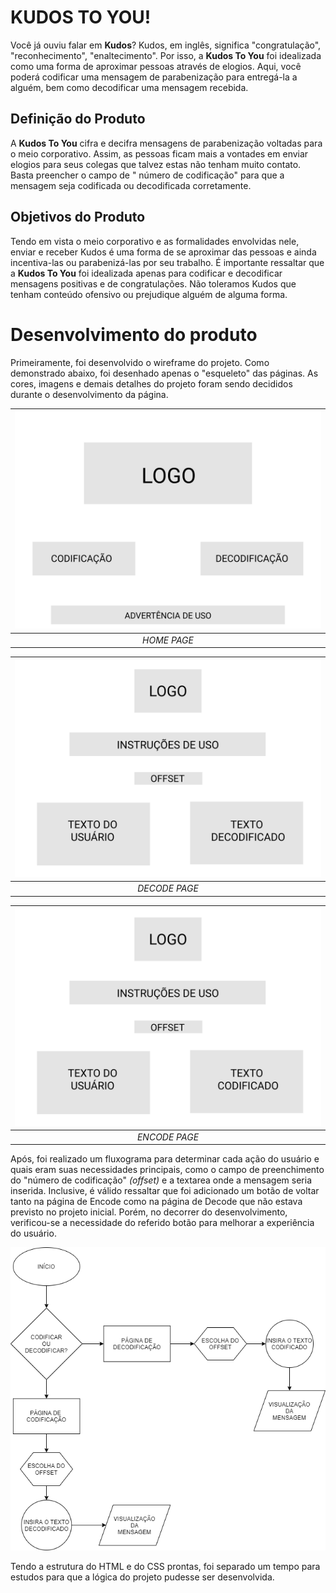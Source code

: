 ﻿# KUDOS TO YOU!

Você já ouviu falar em **Kudos**? Kudos, em inglês, significa "congratulação", "reconhecimento", "enaltecimento". Por isso, a **Kudos To You** foi idealizada como uma forma de aproximar pessoas através de elogios. Aqui, você poderá codificar uma mensagem de parabenização para entregá-la a alguém, bem como decodificar uma mensagem recebida.


## Definição do Produto

A **Kudos To You** cifra e decifra mensagens de parabenização voltadas para o meio corporativo. Assim, as pessoas ficam mais a vontades em enviar elogios para seus colegas que talvez estas não tenham muito contato. Basta preencher o campo de " número de codificação" para que a mensagem seja codificada ou decodificada corretamente.


## Objetivos do Produto

Tendo em vista o meio corporativo e as formalidades envolvidas nele, enviar e receber Kudos é uma forma de se aproximar das pessoas e ainda incentiva-las ou parabenizá-las por seu trabalho. É importante ressaltar que a **Kudos To You** foi idealizada apenas para codificar e decodificar mensagens positivas e de congratulações. Não toleramos Kudos que tenham conteúdo ofensivo ou prejudique alguém de alguma forma. 




# Desenvolvimento do produto

Primeiramente, foi desenvolvido o wireframe do projeto. Como demonstrado abaixo, foi desenhado apenas o "esqueleto" das páginas. As cores, imagens e demais detalhes do projeto foram sendo decididos durante o desenvolvimento da página.

| ![WIREFRAME HOMEPAGE](/src/assets/HOMEPAGE.jpg) |
|:--:|
| *HOME PAGE* |


| ![WIREFRAME DECODEPAGE](src/assets/DECODEPAGE.png) |
|:--:|
| *DECODE PAGE* |


| ![WIREFRAME ENCODEPAGE](src/assets/ENCODEPAGE.png) |
|:--:|
| *ENCODE PAGE* |


Após, foi realizado um fluxograma para determinar cada ação do usuário e quais eram suas necessidades principais, como o campo de preenchimento do "número de codificação" *(offset)* e a textarea onde a mensagem seria inserida.
Inclusive, é válido ressaltar que foi adicionado um botão de voltar tanto na página de Encode como na página de Decode que não estava previsto no projeto inicial. Porém, no decorrer do desenvolvimento, verificou-se a necessidade do referido botão para melhorar a experiência do usuário. 



![FLUXOGRAMA](/src/assets/Fluxograma.png)



Tendo a estrutura do HTML e do CSS prontas, foi separado um tempo para estudos para que a lógica do projeto pudesse ser desenvolvida. 

